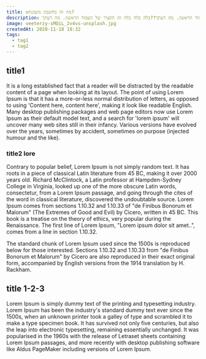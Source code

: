 ```yaml
---
title: מה זה מחשבון משכנתא?
description: בלה בלה בלה זה תקציר של העמוד הראשון. מה דעתך??בלה בלה בלה זה תקציר של העמוד הראשון. מה דעתך??בלה בלה בלה זה תקציר של העמוד הראשון. מה דעתך??בלה בלה בלה זה תקציר של העמוד הראשון. מה דעתך??בלה בלה בלה זה תקציר של העמוד הראשון. מה דעתך??בלה בלה בלה זה תקציר של העמוד הראשון. מה דעתך??בלה בלה בלה זה תקציר של העמוד הראשון. מה דעתך??בלה בלה בלה זה תקציר של העמוד הראשון. מה דעתך??בלה בלה בלה זה תקציר של העמוד הראשון. מה דעתך??בלה בלה בלה זה תקציר של העמוד הראשון. מה דעתך??בלה בלה בלה זה תקציר של העמוד הראשון. מה דעתך??בלה בלה בלה זה תקציר של העמוד הראשון. מה דעתך??
image: veeterzy-sMQiL_2v4vs-unsplash.jpg
createdAt: 2020-11-18 18:32
tags:
  - tag1
  - tag2
---
```

## title1
It is a long established fact that a reader will be distracted by the readable content of a page when looking at its layout. The point of using Lorem Ipsum is that it has a more-or-less normal distribution of letters, as opposed to using 'Content here, content here', making it look like readable English. Many desktop publishing packages and web page editors now use Lorem Ipsum as their default model text, and a search for 'lorem ipsum' will uncover many web sites still in their infancy. Various versions have evolved over the years, sometimes by accident, sometimes on purpose (injected humour and the like).
### title2 lore
Contrary to popular belief, Lorem Ipsum is not simply random text. It has roots in a piece of classical Latin literature from 45 BC, making it over 2000 years old. Richard McClintock, a Latin professor at Hampden-Sydney College in Virginia, looked up one of the more obscure Latin words, consectetur, from a Lorem Ipsum passage, and going through the cites of the word in classical literature, discovered the undoubtable source. Lorem Ipsum comes from sections 1.10.32 and 1.10.33 of "de Finibus Bonorum et Malorum" (The Extremes of Good and Evil) by Cicero, written in 45 BC. This book is a treatise on the theory of ethics, very popular during the Renaissance. The first line of Lorem Ipsum, "Lorem ipsum dolor sit amet..", comes from a line in section 1.10.32.

The standard chunk of Lorem Ipsum used since the 1500s is reproduced below for those interested. Sections 1.10.32 and 1.10.33 from "de Finibus Bonorum et Malorum" by Cicero are also reproduced in their exact original form, accompanied by English versions from the 1914 translation by H. Rackham.

## title 1-2-3
Lorem Ipsum is simply dummy text of the printing and typesetting industry. Lorem Ipsum has been the industry's standard dummy text ever since the 1500s, when an unknown printer took a galley of type and scrambled it to make a type specimen book. It has survived not only five centuries, but also the leap into electronic typesetting, remaining essentially unchanged. It was popularised in the 1960s with the release of Letraset sheets containing Lorem Ipsum passages, and more recently with desktop publishing software like Aldus PageMaker including versions of Lorem Ipsum.